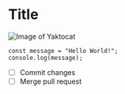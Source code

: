 # Title

![Image of Yaktocat](https://octodex.github.com/images/yaktocat.png)

```
const message = "Hello World!";
console.log(message);
```

- [ ] Commit changes
- [ ] Merge pull request
